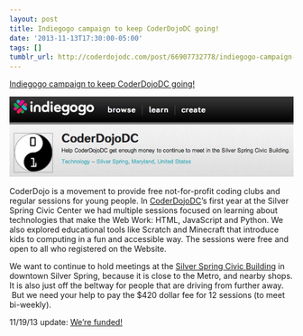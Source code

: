 ```yaml
---
layout: post
title: Indiegogo campaign to keep CoderDojoDC going!
date: '2013-11-13T17:30:00-05:00'
tags: []
tumblr_url: http://coderdojodc.com/post/66907732778/indiegogo-campaign-to-keep-coderdojodc-going
---
```

[Indiegogo campaign to keep CoderDojoDC going!](http://www.indiegogo.com/projects/coderdojodc)

![screenshot](/assets/2013-11-13-indiegogo-screenshot.png)

<!--break-->

CoderDojo is a movement to provide free not-for-profit coding clubs and regular sessions for young people. In [CoderDojoDC](http://coderdojodc.com/)’s first year at the Silver Spring Civic Center we had multiple sessions focused on learning about technologies that make the Web Work: HTML, JavaScript and Python. We also explored educational tools like Scratch and Minecraft that introduce kids to computing in a fun and accessible way. The sessions were free and open to all who registered on the Website. 

We want to continue to hold meetings at the [Silver Spring Civic Building](http://www.silverspringdowntown.com/go/silver-spring-civic-building-and-veterans-plaza) in downtown Silver Spring, because it is close to the Metro, and nearby shops. It is also just off the beltway for people that are driving from further away.  But we need your help to pay the $420 dollar fee for 12 sessions (to meet bi-weekly). 


11/19/13 update: [We’re funded!](http://www.indiegogo.com/projects/coderdojodc)
